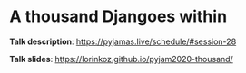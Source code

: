 # A thousand Djangoes within

**Talk description**:
https://pyjamas.live/schedule/#session-28

**Talk slides**:
https://lorinkoz.github.io/pyjam2020-thousand/
